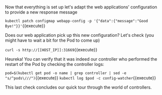 Now that everything is set up let's adapt the web applications' configuration to provide a new response message

`kubectl patch configmap webapp-config -p '{"data":{"message":"Good Bye!"}}'`{{execute}}

Does our web application pick up this new configuration? Let's check (you might have to wait a bit for the Pod to come up)

`curl -s http://[[HOST_IP]]:31669`{{execute}}

Heureka! You can verify that it was indeed our controller who performed the restart of the Pod by checking the controller logs:

`pod=$(kubectl get pod -o name | grep controller | sed -e "s/^pods\///")`{{execute}}
`kubectl log $pod -c config-watcher`{{execute}}

This last check concludes our quick tour through the world of controllers.
